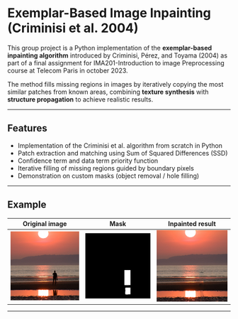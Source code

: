 # Exemplar-Based Image Inpainting (Criminisi et al. 2004)

This group project is a Python implementation of the **exemplar-based inpainting algorithm** introduced by Criminisi, Pérez, and Toyama (2004) as part of a final assignment for IMA201-Introduction to image Preprocessing course at Telecom Paris in october 2023.

The method fills missing regions in images by iteratively copying the most similar patches from known areas, combining **texture synthesis** with **structure propagation** to achieve realistic results.

---

## Features

- Implementation of the Criminisi et al. algorithm from scratch in Python  
- Patch extraction and matching using Sum of Squared Differences (SSD)  
- Confidence term and data term priority function  
- Iterative filling of missing regions guided by boundary pixels  
- Demonstration on custom masks (object removal / hole filling)

---

## Example

Original image | Mask | Inpainted result  
:---:|:---:|:---:  
![Original](assets/original.jpg) | ![Mask](assets/mask.jpg) | ![Result](assets/inpainted.png)  

---
